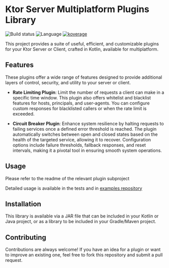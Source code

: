 # Ktor Server Multiplatform Plugins Library
![Build status](https://github.com/idoflax/flax-ktor-plugins/actions/workflows/build-and-publish-main.yml/badge.svg?event=push)
![Language](https://img.shields.io/github/languages/top/idoflax/flax-ktor-plugins?color=blue&logo=kotlin)
<a href="file:/Users/ido/IdeaProjects/flax-ktor-plugins/build/reports/kover/html/index.html">![koverage](https://img.shields.io/badge/94.92-green?logo=kotlin&label=koverage&style=flat)</a>

This project provides a suite of useful, efficient, and customizable plugins for your Ktor Server or Client, crafted in Kotlin, available for multiplatform.

## Features

These plugins offer a wide range of features designed to provide additional layers of control, security, and utility to your server or client.

* **Rate Limiting Plugin**: Limit the number of requests a client can make in a specific time window. This plugin also offers whitelist and blacklist features for hosts, principals, and user-agents. You can configure custom responses for blacklisted callers or when the rate limit is exceeded.

* **Circuit Breaker Plugin**:  Enhance system resilience by halting requests to failing services once a defined error threshold is reached. The plugin automatically switches between open and closed states based on the health of the targeted service, allowing it to recover. Configuration options include failure thresholds, fallback responses, and reset intervals, making it a pivotal tool in ensuring smooth system operations.

## Usage

Please refer to the readme of the relevant plugin subproject

Detailed usage is available in the tests and in [examples repository](https://github.com/idoflax/flax-ktor-plugins/ktor-plugins-examples)

## Installation

This library is available via a JAR file that can be included in your Kotlin or Java project, or as a library to be included in your Gradle/Maven project.

## Contributing

Contributions are always welcome! If you have an idea for a plugin or want to improve an existing one, feel free to fork this repository and submit a pull request.
